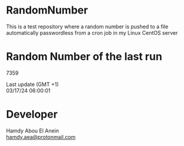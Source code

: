 # RandomNumber    
This is a test repository where a random number is pushed to a file automatically passwordless from a cron job in my Linux CentOS server    
# Random Number of the last run   
7359
      
Last update (GMT +1)    
03/17/24 06:00:01
# Developer    
Hamdy Abou El Anein   
hamdy.aea@protonmail.com
